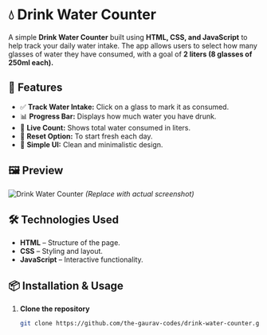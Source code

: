 # 💧 Drink Water Counter

A simple **Drink Water Counter** built using **HTML, CSS, and JavaScript** to help track your daily water intake. The app allows users to select how many glasses of water they have consumed, with a goal of **2 liters (8 glasses of 250ml each).**  

## 🚀 Features
- ✅ **Track Water Intake:** Click on a glass to mark it as consumed.  
- 📊 **Progress Bar:** Displays how much water you have drunk.  
- 🔢 **Live Count:** Shows total water consumed in liters.  
- 🔄 **Reset Option:** To start fresh each day.  
- 🎨 **Simple UI:** Clean and minimalistic design.  

## 🖼 Preview  
![Drink Water Counter](https://via.placeholder.com/800x400?text=Project+Screenshot) *(Replace with actual screenshot)*  

## 🛠️ Technologies Used
- **HTML** – Structure of the page.  
- **CSS** – Styling and layout.  
- **JavaScript** – Interactive functionality.  

## 📦 Installation & Usage
1. **Clone the repository**  
   ```sh
   git clone https://github.com/the-gaurav-codes/drink-water-counter.git
